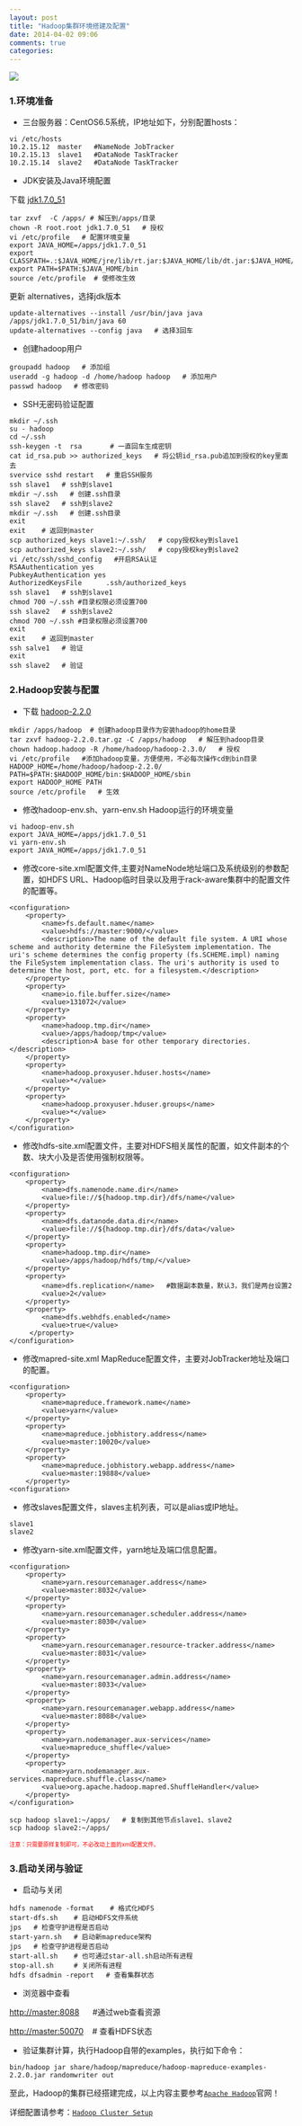 ```yaml
---
layout: post
title: "Hadoop集群环境搭建及配置"
date: 2014-04-02 09:06
comments: true
categories: 
---
```


![](/images/2014/04/hadoop-elephant_logo.png)

### 1.环境准备

* 三台服务器：CentOS6.5系统，IP地址如下，分别配置hosts：

```
vi /etc/hosts
10.2.15.12  master   #NameNode JobTracker
10.2.15.13  slave1   #DataNode TaskTracker
10.2.15.14  slave2   #DataNode TaskTracker
```

* JDK安装及Java环境配置

下载&nbsp;[jdk1.7.0_51](http://www.oracle.com/technetwork/java/javase/downloads/jdk7-downloads-1880260.html)

```
tar zxvf  -C /apps/ # 解压到/apps/目录
chown -R root.root jdk1.7.0_51   # 授权
vi /etc/profile   # 配置环境变量
export JAVA_HOME=/apps/jdk1.7.0_51
export CLASSPATH=.:$JAVA_HOME/jre/lib/rt.jar:$JAVA_HOME/lib/dt.jar:$JAVA_HOME/lib/tools.jar
export PATH=$PATH:$JAVA_HOME/bin
source /etc/profile  # 使修改生效
```

更新 alternatives，选择jdk版本

```
update-alternatives --install /usr/bin/java java /apps/jdk1.7.0_51/bin/java 60
update-alternatives --config java   # 选择3回车
```


* 创建hadoop用户

```
groupadd hadoop   # 添加组
useradd -g hadoop -d /home/hadoop hadoop   # 添加用户
passwd hadoop   # 修改密码
```


* SSH无密码验证配置

```
mkdir ~/.ssh
su - hadoop
cd ~/.ssh
ssh-keygen -t  rsa       # 一直回车生成密钥
cat id_rsa.pub >> authorized_keys   # 将公钥id_rsa.pub追加到授权的key里面去
svervice sshd restart   # 重启SSH服务
ssh slave1   # ssh到slave1
mkdir ~/.ssh   # 创建.ssh目录
ssh slave2   # ssh到slave2
mkdir ~/.ssh   # 创建.ssh目录
exit
exit    # 返回到master
scp authorized_keys slave1:~/.ssh/   # copy授权key到slave1
scp authorized_keys slave2:~/.ssh/   # copy授权key到slave2
vi /etc/ssh/sshd_config   #开启RSA认证
RSAAuthentication yes
PubkeyAuthentication yes
AuthorizedKeysFile      .ssh/authorized_keys
ssh slave1   # ssh到slave1
chmod 700 ~/.ssh #目录权限必须设置700
ssh slave2   # ssh到slave2
chmod 700 ~/.ssh #目录权限必须设置700
exit
exit    # 返回到master
ssh salve1   # 验证
exit
ssh slave2   # 验证
```


### 2.Hadoop安装与配置


* 下载&nbsp;[hadoop-2.2.0](http://www.apache.org/dyn/closer.cgi/hadoop/common/)

```
mkdir /apps/hadoop  # 创建hadoop目录作为安装hadoop的home目录
tar zxvf hadoop-2.2.0.tar.gz -C /apps/hadoop   # 解压到hadoop目录
chown hadoop.hadoop -R /home/hadoop/hadoop-2.3.0/   # 授权
vi /etc/profile   #添加hadoop变量，方便使用，不必每次操作cd到bin目录
HADOOP_HOME=/home/hadoop/hadoop-2.2.0/
PATH=$PATH:$HADOOP_HOME/bin:$HADOOP_HOME/sbin
export HADOOP_HOME PATH
source /etc/profile   # 生效
```

* 修改hadoop-env.sh、yarn-env.sh Hadoop运行的环境变量

```
vi hadoop-env.sh
export JAVA_HOME=/apps/jdk1.7.0_51
vi yarn-env.sh 
export JAVA_HOME=/apps/jdk1.7.0_51
```

* 修改core-site.xml配置文件,主要对NameNode地址端口及系统级别的参数配置，如HDFS URL、Hadoop临时目录以及用于rack-aware集群中的配置文件的配置等。

```
<configuration>
	<property>
    	<name>fs.default.name</name>
     	<value>hdfs://master:9000/</value>
     	<description>The name of the default file system. A URI whose scheme and authority determine the FileSystem implementation. The uri's scheme determines the config property (fs.SCHEME.impl) naming the FileSystem implementation class. The uri's authority is used to determine the host, port, etc. for a filesystem.</description>
	</property>
    <property>
    	<name>io.file.buffer.size</name>
        <value>131072</value>
	</property>
    <property>
        <name>hadoop.tmp.dir</name>
        <value>/apps/hadoop/tmp</value>
        <description>A base for other temporary directories.</description>
    </property>
    <property>
        <name>hadoop.proxyuser.hduser.hosts</name>
        <value>*</value>
    </property>
    <property>
        <name>hadoop.proxyuser.hduser.groups</name>
        <value>*</value>
    </property>
</configuration>
```

* 修改hdfs-site.xml配置文件，主要对HDFS相关属性的配置，如文件副本的个数、块大小及是否使用强制权限等。

``` 
<configuration>
	<property>
    	<name>dfs.namenode.name.dir</name>
        <value>file://${hadoop.tmp.dir}/dfs/name</value>
    </property>
    <property>
        <name>dfs.datanode.data.dir</name>
        <value>file://${hadoop.tmp.dir}/dfs/data</value>
    </property>
    <property>
        <name>hadoop.tmp.dir</name>
        <value>/apps/hadoop/hdfs/tmp/</value>
    </property>
    <property>
        <name>dfs.replication</name>   #数据副本数量，默认3，我们是两台设置2
        <value>2</value>    
    </property>
    <property>
        <name>dfs.webhdfs.enabled</name>
        <value>true</value>
     </property>
</configuration>
```

* 修改mapred-site.xml MapReduce配置文件，主要对JobTracker地址及端口的配置。

```
<configuration>
	<property>
    	<name>mapreduce.framework.name</name>
        <value>yarn</value>
    </property>
    <property>
    	<name>mapreduce.jobhistory.address</name>
        <value>master:10020</value>
    </property>
    <property>
        <name>mapreduce.jobhistory.webapp.address</name>
        <value>master:19888</value>
    </property>
<configuration>
```

* 修改slaves配置文件，slaves主机列表，可以是alias或IP地址。

```
slave1
slave2
```

* 修改yarn-site.xml配置文件，yarn地址及端口信息配置。

```
<configuration>
	<property>
		<name>yarn.resourcemanager.address</name>
		<value>master:8032</value>
	</property>
	<property>
		<name>yarn.resourcemanager.scheduler.address</name>
		<value>master:8030</value>
	</property>
	<property>
		<name>yarn.resourcemanager.resource-tracker.address</name>
		<value>master:8031</value>
	</property>
	<property>
		<name>yarn.resourcemanager.admin.address</name>
		<value>master:8033</value>
	</property>
	<property>
		<name>yarn.resourcemanager.webapp.address</name>
 		<value>master:8088</value>
	</property>
	<property>
		<name>yarn.nodemanager.aux-services</name>
		<value>mapreduce_shuffle</value>
	</property>
 	<property>
 		<name>yarn.nodemanager.aux-services.mapreduce.shuffle.class</name>
 		<value>org.apache.hadoop.mapred.ShuffleHandler</value>
 	</property>
</configuration>
```

```
scp hadoop slave1:~/apps/   # 复制到其他节点slave1、slave2
scp hadoop slave2:~/apps/
```

<font color=red size=1> 注意：只需要原样复制即可，不必改动上面的xml配置文件。 </font>


### 3.启动关闭与验证

* 启动与关闭

```
hdfs namenode -format    # 格式化HDFS
start-dfs.sh    # 启动HDFS文件系统
jps   # 检查守护进程是否启动
start-yarn.sh   # 启动新mapreduce架构
jps   # 检查守护进程是否启动
start-all.sh    # 也可通过star-all.sh启动所有进程
stop-all.sh     # 关闭所有进程
hdfs dfsadmin -report   # 查看集群状态
```

* 浏览器中查看

[http://master:8088](http://master:8088/)   &nbsp;&nbsp;&nbsp;&nbsp; #通过web查看资源

[http://master:50070](http://master:50070/)  &nbsp;&nbsp; # 查看HDFS状态

* 验证集群计算，执行Hadoop自带的examples，执行如下命令：

```
bin/hadoop jar share/hadoop/mapreduce/hadoop-mapreduce-examples-2.2.0.jar randomwriter out
```

至此，Hadoop的集群已经搭建完成，以上内容主要参考[`Apache Hadoop`](http://hadoop.apache.org)官网！

详细配置请参考：[`Hadoop Cluster Setup`](http://hadoop.apache.org/docs/current/hadoop-project-dist/hadoop-common/ClusterSetup.html)


